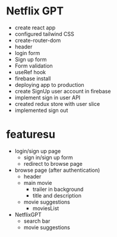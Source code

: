 # Netflix GPT

- create react app
- configured tailwind CSS
- create-router-dom
- header
- login form
- Sign up form
- Form validation
- useRef hook
- firebase install
- deploying app to production
- create SignUp user account in firebase
- implement sign in user API
- created redux store with user slice
- implemented sign out

# featuresu

- login/sign up page
  - sign in/sign up form
  - redirect to browse page
- browse page (after authentication)
  - header
  - main movie
    - trailer in background
    - title and description
  - movie suggestions
    - moviesList
- NetflixGPT
  - search bar
  - movie suggestions
